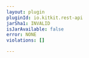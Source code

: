 ```yaml
---
layout: plugin
pluginId: io.kitkit.rest-api
jarSha1: INVALID
isJarAvailable: false
error: NONE
violations: []

---
```

